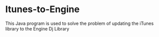 # Itunes-to-Engine
This Java program is used to solve the problem of updating the iTunes library to the Engine Dj Library
